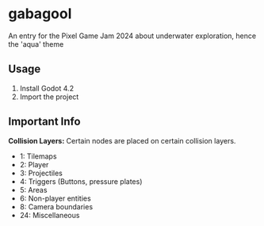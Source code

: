 # gabagool

An entry for the Pixel Game Jam 2024 about underwater exploration, hence the 'aqua' theme

## Usage

1. Install Godot 4.2
2. Import the project
<!-- Finish this part -->

## Important Info

**Collision Layers:** Certain nodes are placed on certain collision layers.
  
  * 1: Tilemaps
  * 2: Player
  * 3: Projectiles
  * 4: Triggers (Buttons, pressure plates)
  * 5: Areas
  * 6: Non-player entities
  * 8: Camera boundaries
  * 24: Miscellaneous